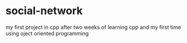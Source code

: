 # social-network
my first project in cpp after two weeks of learning cpp and my first time using  oject oriented programming
